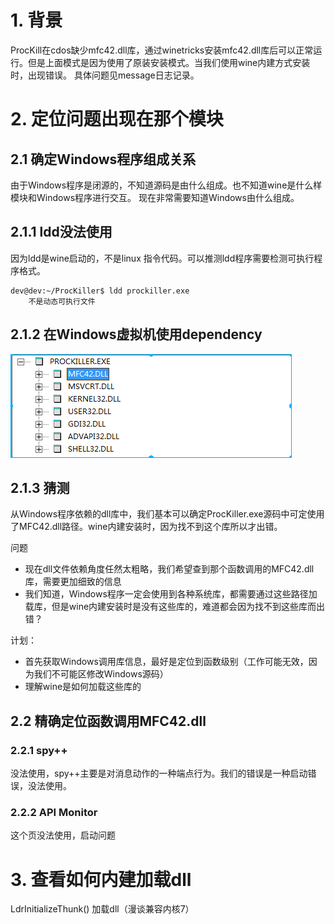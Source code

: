 # 1. 背景
ProcKill在cdos缺少mfc42.dll库，通过winetricks安装mfc42.dll库后可以正常运行。但是上面模式是因为使用了原装安装模式。当我们使用wine内建方式安装时，出现错误。
具体问题见message日志记录。

# 2. 定位问题出现在那个模块
## 2.1 确定Windows程序组成关系
由于Windows程序是闭源的，不知道源码是由什么组成。也不知道wine是什么样模块和Windows程序进行交互。
现在非常需要知道Windows由什么组成。

## 2.1.1 ldd没法使用
因为ldd是wine启动的，不是linux 指令代码。可以推测ldd程序需要检测可执行程序格式。
```
dev@dev:~/ProcKiller$ ldd prockiller.exe
	不是动态可执行文件
```
## 2.1.2 在Windows虚拟机使用dependency
![2019-08-21-14-58-36.png](./images/2019-08-21-14-58-36.png)

## 2.1.3 猜测
从Windows程序依赖的dll库中，我们基本可以确定ProcKiller.exe源码中可定使用了MFC42.dll路径。wine内建安装时，因为找不到这个库所以才出错。

问题
* 现在dll文件依赖角度任然太粗略，我们希望查到那个函数调用的MFC42.dll库，需要更加细致的信息
* 我们知道，Windows程序一定会使用到各种系统库，都需要通过这些路径加载库，但是wine内建安装时是没有这些库的，难道都会因为找不到这些库而出错？

计划：
* 首先获取Windows调用库信息，最好是定位到函数级别（工作可能无效，因为我们不可能区修改Windows源码）
* 理解wine是如何加载这些库的

## 2.2 精确定位函数调用MFC42.dll 
### 2.2.1 spy++ 
没法使用，spy++主要是对消息动作的一种端点行为。我们的错误是一种启动错误，没法使用。

### 2.2.2 API Monitor
这个页没法使用，启动问题


# 3. 查看如何内建加载dll
LdrInitializeThunk() 加载dll（漫谈兼容内核7）


